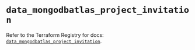 # `data_mongodbatlas_project_invitation`

Refer to the Terraform Registry for docs: [`data_mongodbatlas_project_invitation`](https://registry.terraform.io/providers/mongodb/mongodbatlas/1.17.4/docs/data-sources/project_invitation).
